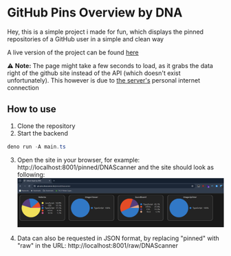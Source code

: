 # GitHub Pins Overview by DNA

Hey, this is a simple project i made for fun, which displays the pinned repositories of a GitHub user in a simple and clean way

A live version of the project can be found [here](https://gh-pins.dnascanner.de/pinned/dnascanner)

⚠️ **Note:** The page might take a few seconds to load, as it grabs the data right of the github site instead of the API (which doesn't exist unfortunately). This however is due to <u>the server's</u> personal internet connection

## How to use

1. Clone the repository
2. Start the backend

```powershell
deno run -A main.ts
```

3. Open the site in your browser, for example: http://localhost:8001/pinned/DNAScanner and the site should look as following:
![Side example](doc/1.png)

4. Data can also be requested in JSON format, by replacing "pinned" with "raw" in the URL: http://localhost:8001/raw/DNAScanner